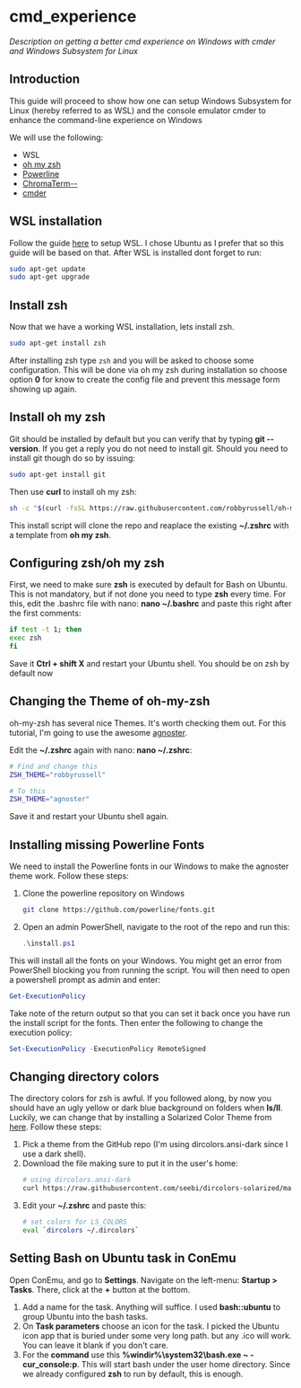 # cmd_experience
*Description on getting a better cmd experience on Windows with cmder and Windows Subsystem for Linux*


## Introduction
This guide will proceed to show how one can setup Windows Subsystem for Linux (hereby referred to as WSL) and the console emulator cmder to enhance the command-line experience on Windows

We will use the following:
* WSL
* [oh my zsh](https://github.com/robbyrussell/oh-my-zsh)
* [Powerline](https://github.com/powerline/powerline)
* [ChromaTerm--](https://github.com/hSaria/ChromaTerm--)
* [cmder](https://github.com/cmderdev/cmder)

## WSL installation
Follow the guide [here](https://docs.microsoft.com/en-us/windows/wsl/install-win10) to setup WSL. I chose Ubuntu as I prefer that so this guide will be based on that.
After WSL is installed dont forget to run:
```bash
sudo apt-get update
sudo apt-get upgrade
```

## Install zsh
Now that we have a working WSL installation, lets install zsh.
```bash
sudo apt-get install zsh
```

After installing zsh type `zsh` and you will be asked to choose some configuration. This will be done via oh my zsh during installation so choose option **0** for know to create the config file and prevent this message form showing up again.

## Install oh my zsh
Git should be installed by default but you can verify that by typing **git --version**. If you get a reply you do not need to install git.
Should you need to install git though do so by issuing:
```bash
sudo apt-get install git
```

Then use **curl** to install oh my zsh:
```bash
sh -c "$(curl -fsSL https://raw.githubusercontent.com/robbyrussell/oh-my-zsh/master/tools/install.sh)"
```

This install script will clone the repo and reaplace the existing **~/.zshrc** with a template from **oh my zsh**.

## Configuring zsh/oh my zsh
First, we need to make sure **zsh** is executed by default for Bash on Ubuntu. This is not mandatory, but if not done you need to type **zsh** every time. For this, edit the .bashrc file with nano: **nano ~/.bashrc** and paste this right after the first comments:
```bash
if test -t 1; then
exec zsh
fi
```
Save it **Ctrl + shift X** and restart your Ubuntu shell. You should be on zsh by default now

## Changing the Theme of oh-my-zsh
oh-my-zsh has several nice Themes. It's worth checking them out. For this tutorial, I'm going to use the awesome [agnoster](https://github.com/agnoster/agnoster-zsh-theme).

Edit the **~/.zshrc** again with nano: **nano ~/.zshrc**:
```bash
# Find and change this
ZSH_THEME="robbyrussell"

# To this
ZSH_THEME="agnoster"
```
Save it and restart your Ubuntu shell again.

## Installing missing Powerline Fonts
We need to install the Powerline fonts in our Windows to make the agnoster theme work. Follow these steps:
1. Clone the powerline repository on Windows
    ```bash
    git clone https://github.com/powerline/fonts.git
    ```
1. Open an admin PowerShell, navigate to the root of the repo and run this:
    ```powershell
    .\install.ps1
    ```
This will install all the fonts on your Windows. You might get an error from PowerShell blocking you from running the script. You will then need to open a powershell prompt as admin and enter:
```powershell
Get-ExecutionPolicy
```
Take note of the return output so that you can set it back once you have run the install script for the fonts. Then enter the following to change the execution policy:
```powershell
Set-ExecutionPolicy -ExecutionPolicy RemoteSigned
```

## Changing directory colors
The directory colors for zsh is awful. If you followed along, by now you should have an ugly yellow or dark blue background on folders when **ls/ll**. Luckily, we can change that by installing a Solarized Color Theme from [here](https://github.com/seebi/dircolors-solarized). Follow these steps:
1. Pick a theme from the GitHub repo (I'm using dircolors.ansi-dark since I use a dark shell).
1. Download the file making sure to put it in the user's home:
    ```bash
    # using dircolors.ansi-dark
    curl https://raw.githubusercontent.com/seebi/dircolors-solarized/master/dircolors.ansi-dark --output ~/.dircolors
    ```
1. Edit your **~/.zshrc** and paste this:
    ```bash
    # set colors for LS_COLORS
    eval `dircolors ~/.dircolors`
    ```

## Setting Bash on Ubuntu task in ConEmu
Open ConEmu, and go to **Settings**. Navigate on the left-menu: **Startup > Tasks**. There, click at the **+** button at the bottom.
1. Add a name for the task. Anything will suffice. I used **bash::ubuntu** to group Ubuntu into the bash tasks.
1. On **Task parameters** choose an icon for the task. I picked the Ubuntu icon app that is buried under some very long path. but any .ico will work. You can leave it blank if you don't care.
1. For the **command** use this **%windir%\system32\bash.exe ~ -cur_console:p**. This will start bash under the user home directory. Since we already configured **zsh** to run by default, this is enough.
